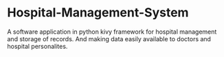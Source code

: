 # Hospital-Management-System
 A software application in python kivy framework for hospital management and storage of records. And making data easily available to doctors and hospital personalites.
